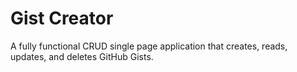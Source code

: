 # Gist Creator

A fully functional CRUD single page application that creates, reads, updates, and deletes GitHub Gists.
